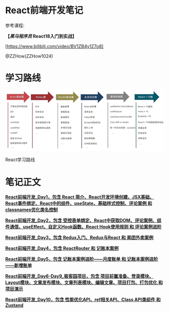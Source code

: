 # React前端开发笔记

参考课程:

**【*黑马程序员* React18入门到实战】**

[https://www.bilibili.com/video/BV1ZB4y1Z7o8]

@ZZHow(ZZHow1024)

# 学习路线

![React学习路线](./ReactLearningPath.png)

React学习路线

# 笔记正文

[**React前端开发_Day1，包含 React 简介、React开发环境创建、JSX基础、React事件绑定、React中的组件、useState、基础样式控制、评论案例 和 classnames优化类名控制**](./Day01)

[**React前端开发_Day2，包含 受控表单绑定、React中获取DOM、评论案例、组件通信、useEffect、自定义Hook函数、React Hook使用规则 和 评论案例进阶**](./Day02)

[**React前端开发_Day3，包含 Redux入门、Redux与React 和 美团外卖案例**](./Day03)

[**React前端开发_Day4，包含 ReactRouter 和 记账本案例**](./Day04)

[**React前端开发_Day5，包含 记账本案例进阶——月度账单 和 记账本案例进阶——新增账单**](./Day05)

[**React前端开发_Day6-Day9_极客园项目，包含 项目前置准备、登录模块、Layout模块、文章发布模块、文章列表模块、编辑文章、项目打包、打包优化 和 项目演示**](./Day06-Day09)

[**React前端开发_Day10，包含 性能优化API、ref相关API、Class API类组件 和 Zustand**](./Day10)
